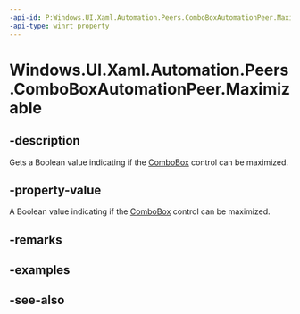 ```yaml
---
-api-id: P:Windows.UI.Xaml.Automation.Peers.ComboBoxAutomationPeer.Maximizable
-api-type: winrt property
---
```


<!-- Property syntax
public bool Maximizable { get; }
-->

# Windows.UI.Xaml.Automation.Peers.ComboBoxAutomationPeer.Maximizable

## -description
Gets a Boolean value indicating if the [ComboBox](../windows.ui.xaml.controls/combobox.md) control can be maximized.



## -property-value
A Boolean value indicating if the [ComboBox](../windows.ui.xaml.controls/combobox.md) control can be maximized.

## -remarks

## -examples

## -see-also
